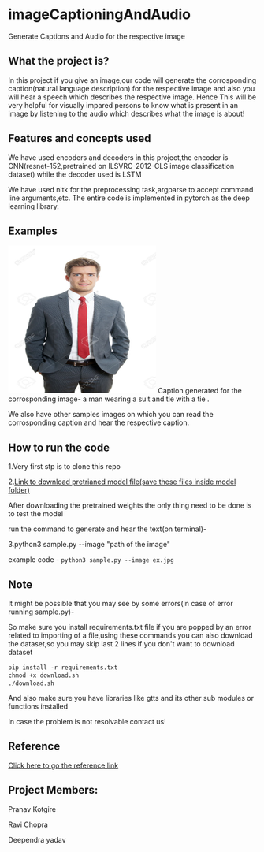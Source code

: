 # imageCaptioningAndAudio
Generate Captions and Audio for the respective image

## What the project is?

In this project if you give an image,our code will generate the corrosponding caption(natural language description) for the respective image and also you will hear a speech which describes the respective image.
Hence This will be very helpful for visually impared persons to know what is present in an image by listening to the audio which describes what the image is about!

## Features and concepts used

We have used encoders and decoders in this  project,the encoder is CNN(resnet-152,pretrained on ILSVRC-2012-CLS image classification dataset) while the decoder used is LSTM

We have used nltk for the preprocessing task,argparse to accept command line arguments,etc.
The entire code is implemented in pytorch as the deep learning library.



## Examples

<img src="https://github.com/pranav-msc/imageCaptioningAndAudio/blob/main/ex.jpg" width="300" height="300"> 
Caption generated for the corrosponding image-
a man wearing a suit and tie with a tie .


We also have other samples images on which you can read the corrosponding caption and hear the respective caption.


## How to run the code

1.Very first stp is to clone this repo

2.[Link to download pretrianed model file(save these files inside model folder)](https://www.dropbox.com/s/ne0ixz5d58ccbbz/pretrained_model.zip?dl=0)


After downloading the pretrained weights the only thing need to be done is to test the model

run the command to generate and hear the text(on terminal)-

3.python3 sample.py --image "path of the image"


example code   -   ``` python3 sample.py --image ex.jpg ```

## Note

It might be possible that you may see by some errors(in case of error running sample.py)-

So make sure you install requirements.txt file if you are popped by an error related to importing of a file,using these commands you can also download the dataset,so you may skip last 2 lines if you don't want to download dataset


```
pip install -r requirements.txt
chmod +x download.sh
./download.sh
```

And also make sure you have libraries like gtts and its other sub modules or functions installed



In case the problem is not resolvable contact us!


## Reference


[Click here to go the reference link](https://github.com/yunjey/pytorch-tutorial/tree/master/tutorials/03-advanced/image_captioning)


## Project Members:


Pranav Kotgire


Ravi Chopra


Deependra yadav

